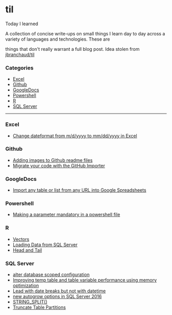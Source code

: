 # til
Today I learned<br>

A collection of concise write-ups on small things I learn day to day across a variety of languages and technologies. These are 

things that don't really warrant a full blog post.   Idea stolen from <a href="https://github.com/jbranchaud/til">jbranchaud/til</a>


### Categories

* [Excel](#Excel)
* [Github](#Github)
* [GoogleDocs](#GoogleDocs)
* [Powershell](#Powershel)
* [R](#R)
* [SQL Server](#SQL%20Server)

---

### Excel
- [Change dateformat from m/d/yyyy to mm/dd/yyyy in Excel](Office/Excel/ChangeDateformatInExcel.md)

### Github
- [Adding images to Github readme files](Github/Adding%20images%20to%20Github%20readme%20files.md)
- [Migrate your code with the GitHub Importer](Github/Migrate%20your%20code%20with%20the%20GitHub%20Importer.md)
 
### GoogleDocs
- [Import any table or list from any URL into Google Spreadsheets](GoogleDocs/import%20any%20table%20or%20list%20from%20any%20URL%20into%20Google%20Spreadsheets.md)

### Powershell
- [Making a parameter mandatory in a powershell file](Powershell/Mandatory%20parameter.md)


### R
- [Vectors](R/Vectors.md)
- [Loading Data from SQL Server](R/Loading%20Data%20from%20SQL%20Server.md)
- [Head and Tail](R/Head%20and%20Tail.md)


### SQL Server
- [alter database scoped configuration](SQL-Server/alter%20database%20scoped%20configuration.md)
- [Improving temp table and table variable performance using memory optimization](Improving%20temp%20table%20and%20table%20variable%20performance%20using%20memory%20optimization.md)
- [Lead with date breaks but not with datetime](SQL-Server/Lead%20with%20date%20breaks%20but%20not%20with%20datetime.md)
- [new autogrow options in SQL Server 2016](SQL-Server/new%20autogrow%20options%20in%20SQL%20Server%202016.md)
- [STRING_SPLIT()](SQL-Server/STRING_SPLIT.md)
- [Truncate Table Partitions](SQL-Server/Truncate%20Table%20Partitions.md)
